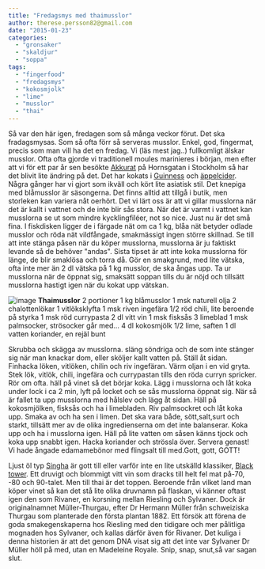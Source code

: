 ```yaml
---
title: "Fredagsmys med thaimusslor"
author: therese.persson82@gmail.com
date: "2015-01-23"
categories:
  - "gronsaker"
  - "skaldjur"
  - "soppa"
tags:
  - "fingerfood"
  - "fredagsmys"
  - "kokosmjolk"
  - "lime"
  - "musslor"
  - "thai"
---
```


Så var den här igen, fredagen som så många veckor förut. Det ska fradagsmysas. Som så ofta förr så serveras musslor. Enkel, god, fingermat, precis som man vill ha det en fredag. Vi (läs mest jag..) fullkomligt älskar musslor. Ofta ofta gjorde vi traditionell moules marinieres i början, men efter att vi för ett par år sen besökte [Akkurat](https://www.akkurat.se/) på Hornsgatan i Stockholm så har det blivit lite ändring på det. Det har kokats i [Guinness](https://www.vinochbar.se/2011/irlandska-musslor-med-guinness/) och [äppelcider](/posts/musslor-2/). Några gånger har vi gjort som ikväll och kört lite asiatisk stil. Det knepiga med blåmusslor är säsongerna. Det finns alltid att tillgå i butik, men storleken kan variera nåt oerhört. Det vi lärt oss är att vi gillar musslorna när det är kallt i vattnet och de inte blir sås stora. När det är varmt i vattnet kan musslorna se ut som mindre kycklingfiléer, not so nice. Just nu är det små fina. I fiskdisken ligger de i färgade nät om ca 1 kg, blåa nät betyder odlade musslor och röda nät vildfångade, smakmässigt ingen större skillnad. Se till att inte stänga påsen när du köper musslorna, musslorna är ju faktiskt levande så de behöver "andas". Sista tipset är att inte koka musslorna för länge, de blir smaklösa och torra då. Gör en smakgrund, med lite vätska, ofta inte mer än 2 dl vätska på 1 kg musslor, de ska ångas upp. Ta ur musslorna när de öppnat sig, smaksätt soppan tills du är nöjd och tillsätt musslorna hastigt igen när du kokat upp vätskan.

![image](/static/img/image4-768x1024.jpg)
**Thaimusslor** 2 portioner 1 kg blåmusslor 1 msk naturell olja 2 chalottenlökar 1 vitlöksklyfta 1 msk riven ingefära 1/2 röd chili, lite beroende på styrka 1 msk röd currypasta 2 dl vitt vin 1 msk fisksås 3 limeblad 1 msk palmsocker, strösocker går med... 4 dl kokosmjölk 1/2 lime, saften 1 dl vatten koriander, en rejäl bunt

Skrubba och skägga av musslorna. släng söndriga och de som inte stänger sig när man knackar dom, eller sköljer kallt vatten på. Ställ åt sidan. Finhacka löken, vitlöken, chilin och riv ingefäran. Värm oljan i en vid gryta. Stek lök, vitlök, chili, ingefära och currypastan tills den röda curryn spricker. Rör om ofta. häll på vinet så det börjar koka. Lägg i musslorna och låt koka under lock i ca 2 min, lyft på locket och se sås musslorna öppnat sig. När så är fallet ta upp musslorna med hålslev och lägg åt sidan. Häll på kokosmjölken, fisksås och ha i limebladen. Riv palmsockret och låt koka upp. Smaka av och ha sen i limen. Det ska vara både, sött,salt,surt och starkt, tillsätt mer av de olika ingredienserna om det inte balanserar. Koka upp och ha i musslorna igen. Häll på lite vatten om såsen känns tjock och koka upp snabbt igen. Hacka koriander och strössla över. Servera genast! Vi hade ångade edamamebönor med flingsalt till med.Gott, gott, GOTT!

Ljust öl typ [Singha](https://www.systembolaget.se/Sok-dryck/Dryck/?searchquery=singha&artikelId=275861&varuNr=1428&referringUrl=%2fTemplates%2fPublic%2fPages%2fGlobalSearchPage.aspx%3fsearchquery%3dsingha%26id%3d1594%26epslanguage%3dsv) är gott till eller varför inte en lite utskälld klassiker, [Black tower](https://www.systembolaget.se/Sok-dryck/Dryck/?varuNr=6045). Ett druvigt och blommigt vitt vin som dracks till helt fel mat på-70, -80 och 90-talet. Men till thai är det toppen. Beroende från vilket land man köper vinet så kan det stå lite olika druvnamn på flaskan, vi känner oftast igen den som Rivaner, en korsning mellan Riesling och Sylvaner. Dock är originalnamnet Müller-Thurgau, efter Dr Hermann Müller från schweiziska Thurgau som planterade den första plantan 1882. Ett försök att förena de goda smakegenskaperna hos Riesling med den tidigare och mer pålitliga mognaden hos Sylvaner, och kallas därför även för Rivaner. Det kuliga i denna historien är att det genom DNA visat sig att det inte var Sylvaner Dr Müller höll på med, utan en Madeleine Royale. Snip, snap, snut,så var sagan slut.
